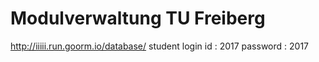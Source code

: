 # Modulverwaltung TU Freiberg
http://iiiii.run.goorm.io/database/
student login id : 2017
password : 2017


